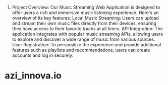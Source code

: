 
1. Project Overview:
Our Music Streaming Web Application is designed to offer users a rich and immersive music listening experience. Here's an overview of its key features:
Local Music Streaming: Users can upload and stream their own music files directly from their devices, ensuring they have access to their favorite tracks at all times.
API Integration: The application integrates with popular music streaming APIs, allowing users to explore and discover a wide range of music from various sources.
User Registration: To personalize the experience and provide additional features such as playlists and recommendations, users can create accounts and log in securely.

# azi_innova.io
